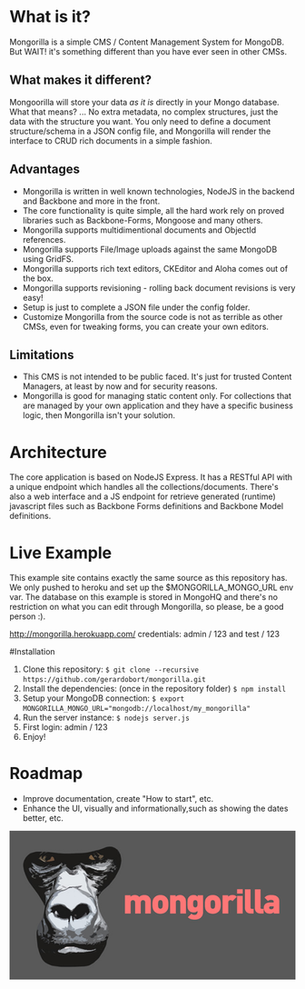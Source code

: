 # What is it?
Mongorilla is a simple CMS / Content Management System for MongoDB. But WAIT! it's something different than you have ever seen in other CMSs.

## What makes it different?
Mongoorilla will store your data *as it is* directly in your Mongo database.
What that means? ... No extra metadata, no complex structures, just the data with the structure you want.
You only need to define a document structure/schema in a JSON config file, and Mongorilla will render the interface to CRUD rich documents in a simple fashion.

## Advantages
* Mongorilla is written in well known technologies, NodeJS in the backend and Backbone and more in the front.
* The core functionality is quite simple, all the hard work rely on proved libraries such as Backbone-Forms, Mongoose and many others.
* Mongorilla supports multidimentional documents and ObjectId references.
* Mongorilla supports File/Image uploads against the same MongoDB using GridFS.
* Mongorilla supports rich text editors, CKEditor and Aloha comes out of the box.
* Mongorilla supports revisioning - rolling back document revisions is very easy!
* Setup is just to complete a JSON file under the config folder.
* Customize Mongorilla from the source code is not as terrible as other CMSs, even for tweaking forms, you can create your own editors.

## Limitations
* This CMS is not intended to be public faced. It's just for trusted Content Managers, at least by now and for security reasons.
* Mongorilla is good for managing static content only.  For collections that are managed by your own application and they have a specific business logic, then Mongorilla isn't your solution.

# Architecture
The core application is based on NodeJS Express.  It has a RESTful API with a unique endpoint which handles all the collections/documents.
There's also a web interface and a JS endpoint for retrieve generated (runtime) javascript files such as Backbone Forms definitions and Backbone Model definitions.

# Live Example
This example site contains exactly the same source as this repository has.  We only pushed to heroku and set up the $MONGORILLA_MONGO_URL env var.
The database on this example is stored in MongoHQ and there's no restriction on what you can edit through Mongorilla, so please, be a good person :).

http://mongorilla.herokuapp.com/
credentials: admin / 123 and test / 123

#Installation
1. Clone this repository: ``$ git clone --recursive https://github.com/gerardobort/mongorilla.git``
2. Install the dependencies: (once in the repository folder) ``$ npm install``
3. Setup your MongoDB connection: ``$ export MONGORILLA_MONGO_URL="mongodb://localhost/my_mongorilla"``
4. Run the server instance: ``$ nodejs server.js``
5. First login: admin / 123
6. Enjoy!

# Roadmap
* Improve documentation, create "How to start", etc.
* Enhance the UI, visually and informationally,such as showing the dates better, etc.

![Logo](public/images/logo.jpg)
